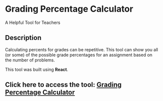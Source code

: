 # Grading Percentage Calculator
A Helpful Tool for Teachers

## Description
Calculating percents for grades can be repetitive. This tool can show you all (or some) of the possible grade percentages for an assignment based on the number of problems.

This tool was built using **React**.


## Click here to access the tool: [Grading Percentage Calculator](https://sonofglynn.github.io/grading-percentage-calculator/)